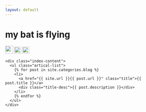 ```yaml
---
layout: default
---
```


<body>
  <div class="index-wrapper">
    <div class="aside">
      <div class="info-card">
        <h1>my bat is flying</h1>
        <a href="https://github.com/limeng32/mybatis.flying/" target="_blank"><img src="https://github.com/favicon.ico" alt="" width="25"/></a>
        <a href="https://www.zhihu.com/people/li-meng-48/" target="_blank"><img src="https://www.zhihu.com/favicon.ico" alt="" width="22"/></a>
        <a href="https://user.qzone.qq.com/540906853/" target="_blank"><img src="http://www.qq.com/favicon.ico" alt="" width="22"/></a>
      </div>
      <div id="particles-js"></div>
    </div>

    <div class="index-content">
      <ul class="artical-list">
        {% for post in site.categories.blog %}
        <li>
          <a href="{{ site.url }}{{ post.url }}" class="title">{{ post.title }}</a>
          <div class="title-desc">{{ post.description }}</div>
        </li>
        {% endfor %}
      </ul>
    </div>
  </div>
</body>
